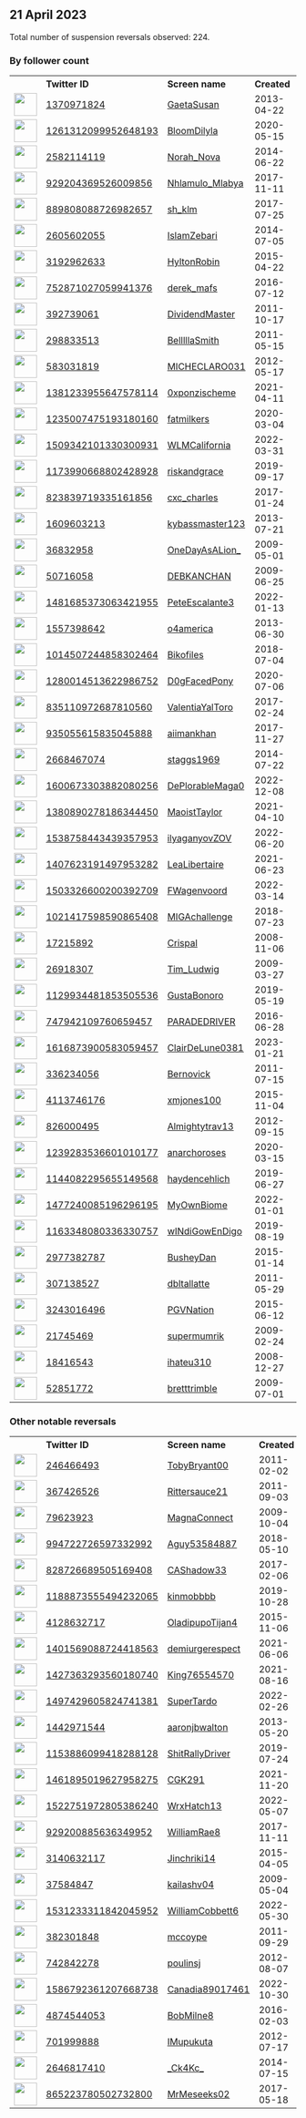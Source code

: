 
## 21 April 2023
Total number of suspension reversals observed: 224.

### By follower count
<table><tr><th></th><th align="left">Twitter ID</th><th align="left">Screen name</th>
<th align="left">Created</th><th align="left">Status</th><th align="left">Suspended</th><th align="left">Followers</th>
<tr><td><a href="https://pbs.twimg.com/profile_images/1649881291129606145/ipyAgBdc_normal.jpg"><img src="https://pbs.twimg.com/profile_images/1649881291129606145/ipyAgBdc_normal.jpg" width="40px" height="40px" align="center"/></a></td><td><a href="https://twitter.com/intent/user?user_id=1370971824">1370971824</a></td><td><a href="https://twitter.com/GaetaSusan">GaetaSusan</a></td><td>2013-04-22</td><td align="center"></td><td></td><td>145806</td></tr>
<tr><td><a href="https://pbs.twimg.com/profile_images/1651572484477714434/Z6itqX36_normal.jpg"><img src="https://pbs.twimg.com/profile_images/1651572484477714434/Z6itqX36_normal.jpg" width="40px" height="40px" align="center"/></a></td><td><a href="https://twitter.com/intent/user?user_id=1261312099952648193">1261312099952648193</a></td><td><a href="https://twitter.com/BloomDilyla">BloomDilyla</a></td><td>2020-05-15</td><td align="center"></td><td>2022-09-25</td><td>133515</td></tr>
<tr><td><a href="https://pbs.twimg.com/profile_images/1649056863911137280/CigkPkIc_normal.jpg"><img src="https://pbs.twimg.com/profile_images/1649056863911137280/CigkPkIc_normal.jpg" width="40px" height="40px" align="center"/></a></td><td><a href="https://twitter.com/intent/user?user_id=2582114119">2582114119</a></td><td><a href="https://twitter.com/Norah_Nova">Norah_Nova</a></td><td>2014-06-22</td><td align="center"></td><td>2022-09-16</td><td>38120</td></tr>
<tr><td><a href="https://pbs.twimg.com/profile_images/1309770018469617664/s92zwH-4_normal.jpg"><img src="https://pbs.twimg.com/profile_images/1309770018469617664/s92zwH-4_normal.jpg" width="40px" height="40px" align="center"/></a></td><td><a href="https://twitter.com/intent/user?user_id=929204369526009856">929204369526009856</a></td><td><a href="https://twitter.com/Nhlamulo_Mlabya">Nhlamulo_Mlabya</a></td><td>2017-11-11</td><td align="center"></td><td>2023-04-09</td><td>36552</td></tr>
<tr><td><a href="https://pbs.twimg.com/profile_images/1542804381573201920/z1OCKtpo_normal.jpg"><img src="https://pbs.twimg.com/profile_images/1542804381573201920/z1OCKtpo_normal.jpg" width="40px" height="40px" align="center"/></a></td><td><a href="https://twitter.com/intent/user?user_id=889808088726982657">889808088726982657</a></td><td><a href="https://twitter.com/sh_klm">sh_klm</a></td><td>2017-07-25</td><td align="center"></td><td>2023-03-31</td><td>36369</td></tr>
<tr><td><a href="https://pbs.twimg.com/profile_images/1652356569776914436/W1TuFLnP_normal.jpg"><img src="https://pbs.twimg.com/profile_images/1652356569776914436/W1TuFLnP_normal.jpg" width="40px" height="40px" align="center"/></a></td><td><a href="https://twitter.com/intent/user?user_id=2605602055">2605602055</a></td><td><a href="https://twitter.com/IslamZebari">IslamZebari</a></td><td>2014-07-05</td><td align="center"></td><td></td><td>27185</td></tr>
<tr><td><a href="https://pbs.twimg.com/profile_images/1652910391695908867/KGfcNOAh_normal.jpg"><img src="https://pbs.twimg.com/profile_images/1652910391695908867/KGfcNOAh_normal.jpg" width="40px" height="40px" align="center"/></a></td><td><a href="https://twitter.com/intent/user?user_id=3192962633">3192962633</a></td><td><a href="https://twitter.com/HyltonRobin">HyltonRobin</a></td><td>2015-04-22</td><td align="center"></td><td></td><td>26508</td></tr>
<tr><td><a href="https://pbs.twimg.com/profile_images/1649276579640487936/sGb8FQ0s_normal.jpg"><img src="https://pbs.twimg.com/profile_images/1649276579640487936/sGb8FQ0s_normal.jpg" width="40px" height="40px" align="center"/></a></td><td><a href="https://twitter.com/intent/user?user_id=752871027059941376">752871027059941376</a></td><td><a href="https://twitter.com/derek_mafs">derek_mafs</a></td><td>2016-07-12</td><td align="center"></td><td></td><td>24459</td></tr>
<tr><td><a href="https://pbs.twimg.com/profile_images/2869400899/8678222d0972efaa50ba282403d38ffd_normal.jpeg"><img src="https://pbs.twimg.com/profile_images/2869400899/8678222d0972efaa50ba282403d38ffd_normal.jpeg" width="40px" height="40px" align="center"/></a></td><td><a href="https://twitter.com/intent/user?user_id=392739061">392739061</a></td><td><a href="https://twitter.com/DividendMaster">DividendMaster</a></td><td>2011-10-17</td><td align="center"></td><td></td><td>13634</td></tr>
<tr><td><a href="https://pbs.twimg.com/profile_images/1648972410551668736/syjBsBvq_normal.jpg"><img src="https://pbs.twimg.com/profile_images/1648972410551668736/syjBsBvq_normal.jpg" width="40px" height="40px" align="center"/></a></td><td><a href="https://twitter.com/intent/user?user_id=298833513">298833513</a></td><td><a href="https://twitter.com/BelllllaSmith">BelllllaSmith</a></td><td>2011-05-15</td><td align="center"></td><td>2023-04-17</td><td>10898</td></tr>
<tr><td><a href="https://pbs.twimg.com/profile_images/1646672129591484418/4cbOQ8pw_normal.jpg"><img src="https://pbs.twimg.com/profile_images/1646672129591484418/4cbOQ8pw_normal.jpg" width="40px" height="40px" align="center"/></a></td><td><a href="https://twitter.com/intent/user?user_id=583031819">583031819</a></td><td><a href="https://twitter.com/MICHECLARO031">MICHECLARO031</a></td><td>2012-05-17</td><td align="center"></td><td></td><td>9546</td></tr>
<tr><td><a href="https://pbs.twimg.com/profile_images/1651978395268562944/tFE3iomQ_normal.jpg"><img src="https://pbs.twimg.com/profile_images/1651978395268562944/tFE3iomQ_normal.jpg" width="40px" height="40px" align="center"/></a></td><td><a href="https://twitter.com/intent/user?user_id=1381233955647578114">1381233955647578114</a></td><td><a href="https://twitter.com/0xponzischeme">0xponzischeme</a></td><td>2021-04-11</td><td align="center"></td><td>2023-04-12</td><td>8341</td></tr>
<tr><td><a href="https://pbs.twimg.com/profile_images/1648940608927432704/5zC7mznK_normal.jpg"><img src="https://pbs.twimg.com/profile_images/1648940608927432704/5zC7mznK_normal.jpg" width="40px" height="40px" align="center"/></a></td><td><a href="https://twitter.com/intent/user?user_id=1235007475193180160">1235007475193180160</a></td><td><a href="https://twitter.com/fatmilkers">fatmilkers</a></td><td>2020-03-04</td><td align="center"></td><td></td><td>7757</td></tr>
<tr><td><a href="https://pbs.twimg.com/profile_images/1509343505780404224/ClcHv75c_normal.jpg"><img src="https://pbs.twimg.com/profile_images/1509343505780404224/ClcHv75c_normal.jpg" width="40px" height="40px" align="center"/></a></td><td><a href="https://twitter.com/intent/user?user_id=1509342101330300931">1509342101330300931</a></td><td><a href="https://twitter.com/WLMCalifornia">WLMCalifornia</a></td><td>2022-03-31</td><td align="center"></td><td>2023-04-18</td><td>7740</td></tr>
<tr><td><a href="https://pbs.twimg.com/profile_images/1532101070700306435/ikiRbEiV_normal.jpg"><img src="https://pbs.twimg.com/profile_images/1532101070700306435/ikiRbEiV_normal.jpg" width="40px" height="40px" align="center"/></a></td><td><a href="https://twitter.com/intent/user?user_id=1173990668802428928">1173990668802428928</a></td><td><a href="https://twitter.com/riskandgrace">riskandgrace</a></td><td>2019-09-17</td><td align="center"></td><td>2023-04-07</td><td>6188</td></tr>
<tr><td><a href="https://pbs.twimg.com/profile_images/1652969680846602240/MpjQGlmy_normal.jpg"><img src="https://pbs.twimg.com/profile_images/1652969680846602240/MpjQGlmy_normal.jpg" width="40px" height="40px" align="center"/></a></td><td><a href="https://twitter.com/intent/user?user_id=823839719335161856">823839719335161856</a></td><td><a href="https://twitter.com/cxc_charles">cxc_charles</a></td><td>2017-01-24</td><td align="center"></td><td>2022-07-22</td><td>6149</td></tr>
<tr><td><a href="https://pbs.twimg.com/profile_images/1199526318121074688/Ew39-5lG_normal.jpg"><img src="https://pbs.twimg.com/profile_images/1199526318121074688/Ew39-5lG_normal.jpg" width="40px" height="40px" align="center"/></a></td><td><a href="https://twitter.com/intent/user?user_id=1609603213">1609603213</a></td><td><a href="https://twitter.com/kybassmaster123">kybassmaster123</a></td><td>2013-07-21</td><td align="center"></td><td>2022-10-29</td><td>5999</td></tr>
<tr><td><a href="https://pbs.twimg.com/profile_images/1168629662974709765/AWoLvebT_normal.jpg"><img src="https://pbs.twimg.com/profile_images/1168629662974709765/AWoLvebT_normal.jpg" width="40px" height="40px" align="center"/></a></td><td><a href="https://twitter.com/intent/user?user_id=36832958">36832958</a></td><td><a href="https://twitter.com/OneDayAsALion_">OneDayAsALion_</a></td><td>2009-05-01</td><td align="center"></td><td></td><td>5852</td></tr>
<tr><td><a href="https://pbs.twimg.com/profile_images/1648819772640079873/3dsTgJrX_normal.jpg"><img src="https://pbs.twimg.com/profile_images/1648819772640079873/3dsTgJrX_normal.jpg" width="40px" height="40px" align="center"/></a></td><td><a href="https://twitter.com/intent/user?user_id=50716058">50716058</a></td><td><a href="https://twitter.com/DEBKANCHAN">DEBKANCHAN</a></td><td>2009-06-25</td><td align="center"></td><td></td><td>4950</td></tr>
<tr><td><a href="https://pbs.twimg.com/profile_images/1491854956038656006/tRPtRJOi_normal.jpg"><img src="https://pbs.twimg.com/profile_images/1491854956038656006/tRPtRJOi_normal.jpg" width="40px" height="40px" align="center"/></a></td><td><a href="https://twitter.com/intent/user?user_id=1481685373063421955">1481685373063421955</a></td><td><a href="https://twitter.com/PeteEscalante3">PeteEscalante3</a></td><td>2022-01-13</td><td align="center"></td><td>2023-04-12</td><td>4142</td></tr>
<tr><td><a href="https://pbs.twimg.com/profile_images/378800000066823720/ecf024911fd9071ba381169e5989549c_normal.jpeg"><img src="https://pbs.twimg.com/profile_images/378800000066823720/ecf024911fd9071ba381169e5989549c_normal.jpeg" width="40px" height="40px" align="center"/></a></td><td><a href="https://twitter.com/intent/user?user_id=1557398642">1557398642</a></td><td><a href="https://twitter.com/o4america">o4america</a></td><td>2013-06-30</td><td align="center"></td><td></td><td>4084</td></tr>
<tr><td><a href="https://pbs.twimg.com/profile_images/1031572213856645121/StTusBNp_normal.jpg"><img src="https://pbs.twimg.com/profile_images/1031572213856645121/StTusBNp_normal.jpg" width="40px" height="40px" align="center"/></a></td><td><a href="https://twitter.com/intent/user?user_id=1014507244858302464">1014507244858302464</a></td><td><a href="https://twitter.com/Bikofiles">Bikofiles</a></td><td>2018-07-04</td><td align="center"></td><td>2022-08-17</td><td>4036</td></tr>
<tr><td><a href="https://pbs.twimg.com/profile_images/1393024998005223425/0i9wCYgl_normal.jpg"><img src="https://pbs.twimg.com/profile_images/1393024998005223425/0i9wCYgl_normal.jpg" width="40px" height="40px" align="center"/></a></td><td><a href="https://twitter.com/intent/user?user_id=1280014513622986752">1280014513622986752</a></td><td><a href="https://twitter.com/D0gFacedPony">D0gFacedPony</a></td><td>2020-07-06</td><td align="center"></td><td></td><td>3620</td></tr>
<tr><td><a href="https://pbs.twimg.com/profile_images/835127205306978304/Ax2FzG1c_normal.jpg"><img src="https://pbs.twimg.com/profile_images/835127205306978304/Ax2FzG1c_normal.jpg" width="40px" height="40px" align="center"/></a></td><td><a href="https://twitter.com/intent/user?user_id=835110972687810560">835110972687810560</a></td><td><a href="https://twitter.com/ValentiaYalToro">ValentiaYalToro</a></td><td>2017-02-24</td><td align="center"></td><td>2023-04-06</td><td>3343</td></tr>
<tr><td><a href="https://pbs.twimg.com/profile_images/1649234941383958528/Jiw_ZXcc_normal.jpg"><img src="https://pbs.twimg.com/profile_images/1649234941383958528/Jiw_ZXcc_normal.jpg" width="40px" height="40px" align="center"/></a></td><td><a href="https://twitter.com/intent/user?user_id=935055615835045888">935055615835045888</a></td><td><a href="https://twitter.com/aiimankhan">aiimankhan</a></td><td>2017-11-27</td><td align="center"></td><td>2023-03-25</td><td>3026</td></tr>
<tr><td><a href="https://pbs.twimg.com/profile_images/1651477996598071296/yZkggQPQ_normal.jpg"><img src="https://pbs.twimg.com/profile_images/1651477996598071296/yZkggQPQ_normal.jpg" width="40px" height="40px" align="center"/></a></td><td><a href="https://twitter.com/intent/user?user_id=2668467074">2668467074</a></td><td><a href="https://twitter.com/staggs1969">staggs1969</a></td><td>2014-07-22</td><td align="center"></td><td></td><td>2673</td></tr>
<tr><td><a href="https://pbs.twimg.com/profile_images/1600673510363471874/etwzc_GY_normal.jpg"><img src="https://pbs.twimg.com/profile_images/1600673510363471874/etwzc_GY_normal.jpg" width="40px" height="40px" align="center"/></a></td><td><a href="https://twitter.com/intent/user?user_id=1600673303882080256">1600673303882080256</a></td><td><a href="https://twitter.com/DePlorableMaga0">DePlorableMaga0</a></td><td>2022-12-08</td><td align="center"></td><td>2023-04-15</td><td>2603</td></tr>
<tr><td><a href="https://pbs.twimg.com/profile_images/1647675349197627395/naoD7TTk_normal.jpg"><img src="https://pbs.twimg.com/profile_images/1647675349197627395/naoD7TTk_normal.jpg" width="40px" height="40px" align="center"/></a></td><td><a href="https://twitter.com/intent/user?user_id=1380890278186344450">1380890278186344450</a></td><td><a href="https://twitter.com/MaoistTaylor">MaoistTaylor</a></td><td>2021-04-10</td><td align="center"></td><td>2022-06-07</td><td>2524</td></tr>
<tr><td><a href="https://pbs.twimg.com/profile_images/1651473400517345281/EewxyL7K_normal.jpg"><img src="https://pbs.twimg.com/profile_images/1651473400517345281/EewxyL7K_normal.jpg" width="40px" height="40px" align="center"/></a></td><td><a href="https://twitter.com/intent/user?user_id=1538758443439357953">1538758443439357953</a></td><td><a href="https://twitter.com/ilyaganyovZOV">ilyaganyovZOV</a></td><td>2022-06-20</td><td align="center">🔒</td><td>2023-02-11</td><td>2350</td></tr>
<tr><td><a href="https://pbs.twimg.com/profile_images/1566340535207485440/-9p5YaEL_normal.jpg"><img src="https://pbs.twimg.com/profile_images/1566340535207485440/-9p5YaEL_normal.jpg" width="40px" height="40px" align="center"/></a></td><td><a href="https://twitter.com/intent/user?user_id=1407623191497953282">1407623191497953282</a></td><td><a href="https://twitter.com/LeaLibertaire">LeaLibertaire</a></td><td>2021-06-23</td><td align="center"></td><td>2023-01-01</td><td>2145</td></tr>
<tr><td><a href="https://pbs.twimg.com/profile_images/1649071867632791559/uXULHDG6_normal.jpg"><img src="https://pbs.twimg.com/profile_images/1649071867632791559/uXULHDG6_normal.jpg" width="40px" height="40px" align="center"/></a></td><td><a href="https://twitter.com/intent/user?user_id=1503326600200392709">1503326600200392709</a></td><td><a href="https://twitter.com/FWagenvoord">FWagenvoord</a></td><td>2022-03-14</td><td align="center"></td><td>2023-01-19</td><td>2082</td></tr>
<tr><td><a href="https://pbs.twimg.com/profile_images/1546091705534914560/nNhzghtJ_normal.jpg"><img src="https://pbs.twimg.com/profile_images/1546091705534914560/nNhzghtJ_normal.jpg" width="40px" height="40px" align="center"/></a></td><td><a href="https://twitter.com/intent/user?user_id=1021417598590865408">1021417598590865408</a></td><td><a href="https://twitter.com/MIGAchallenge">MIGAchallenge</a></td><td>2018-07-23</td><td align="center"></td><td>2022-08-08</td><td>2025</td></tr>
<tr><td><a href="https://pbs.twimg.com/profile_images/1082177913980637184/TYdgY4xj_normal.jpg"><img src="https://pbs.twimg.com/profile_images/1082177913980637184/TYdgY4xj_normal.jpg" width="40px" height="40px" align="center"/></a></td><td><a href="https://twitter.com/intent/user?user_id=17215892">17215892</a></td><td><a href="https://twitter.com/Crispal">Crispal</a></td><td>2008-11-06</td><td align="center"></td><td></td><td>1825</td></tr>
<tr><td><a href="https://pbs.twimg.com/profile_images/1650691063701553152/c5Pf4rXo_normal.jpg"><img src="https://pbs.twimg.com/profile_images/1650691063701553152/c5Pf4rXo_normal.jpg" width="40px" height="40px" align="center"/></a></td><td><a href="https://twitter.com/intent/user?user_id=26918307">26918307</a></td><td><a href="https://twitter.com/Tim_Ludwig">Tim_Ludwig</a></td><td>2009-03-27</td><td align="center"></td><td>2022-02-13</td><td>1815</td></tr>
<tr><td><a href="https://pbs.twimg.com/profile_images/1477753924723654658/7NcI31zY_normal.jpg"><img src="https://pbs.twimg.com/profile_images/1477753924723654658/7NcI31zY_normal.jpg" width="40px" height="40px" align="center"/></a></td><td><a href="https://twitter.com/intent/user?user_id=1129934481853505536">1129934481853505536</a></td><td><a href="https://twitter.com/GustaBonoro">GustaBonoro</a></td><td>2019-05-19</td><td align="center"></td><td>2022-07-18</td><td>1716</td></tr>
<tr><td><a href="https://pbs.twimg.com/profile_images/747943493113352192/CJctYLD8_normal.jpg"><img src="https://pbs.twimg.com/profile_images/747943493113352192/CJctYLD8_normal.jpg" width="40px" height="40px" align="center"/></a></td><td><a href="https://twitter.com/intent/user?user_id=747942109760659457">747942109760659457</a></td><td><a href="https://twitter.com/PARADEDRIVER">PARADEDRIVER</a></td><td>2016-06-28</td><td align="center"></td><td>2022-03-27</td><td>1690</td></tr>
<tr><td><a href="https://pbs.twimg.com/profile_images/1616887309684674560/1slXtWRB_normal.jpg"><img src="https://pbs.twimg.com/profile_images/1616887309684674560/1slXtWRB_normal.jpg" width="40px" height="40px" align="center"/></a></td><td><a href="https://twitter.com/intent/user?user_id=1616873900583059457">1616873900583059457</a></td><td><a href="https://twitter.com/ClairDeLune0381">ClairDeLune0381</a></td><td>2023-01-21</td><td align="center"></td><td>2023-04-12</td><td>1612</td></tr>
<tr><td><a href="https://pbs.twimg.com/profile_images/1646105878582444034/LJCuWJPW_normal.jpg"><img src="https://pbs.twimg.com/profile_images/1646105878582444034/LJCuWJPW_normal.jpg" width="40px" height="40px" align="center"/></a></td><td><a href="https://twitter.com/intent/user?user_id=336234056">336234056</a></td><td><a href="https://twitter.com/Bernovick">Bernovick</a></td><td>2011-07-15</td><td align="center"></td><td>2023-03-15</td><td>1548</td></tr>
<tr><td><a href="https://pbs.twimg.com/profile_images/1154198347873476609/rBBb1w85_normal.jpg"><img src="https://pbs.twimg.com/profile_images/1154198347873476609/rBBb1w85_normal.jpg" width="40px" height="40px" align="center"/></a></td><td><a href="https://twitter.com/intent/user?user_id=4113746176">4113746176</a></td><td><a href="https://twitter.com/xmjones100">xmjones100</a></td><td>2015-11-04</td><td align="center"></td><td></td><td>1428</td></tr>
<tr><td><a href="https://pbs.twimg.com/profile_images/1649182738237276165/vQ_y5_Ke_normal.jpg"><img src="https://pbs.twimg.com/profile_images/1649182738237276165/vQ_y5_Ke_normal.jpg" width="40px" height="40px" align="center"/></a></td><td><a href="https://twitter.com/intent/user?user_id=826000495">826000495</a></td><td><a href="https://twitter.com/Almightytrav13">Almightytrav13</a></td><td>2012-09-15</td><td align="center"></td><td>2022-09-16</td><td>1391</td></tr>
<tr><td><a href="https://pbs.twimg.com/profile_images/1647863924073832449/ZY2soM-0_normal.jpg"><img src="https://pbs.twimg.com/profile_images/1647863924073832449/ZY2soM-0_normal.jpg" width="40px" height="40px" align="center"/></a></td><td><a href="https://twitter.com/intent/user?user_id=1239283536601010177">1239283536601010177</a></td><td><a href="https://twitter.com/anarchoroses">anarchoroses</a></td><td>2020-03-15</td><td align="center"></td><td>2022-11-05</td><td>1364</td></tr>
<tr><td><a href="https://pbs.twimg.com/profile_images/1647387591111499781/Op9VslXe_normal.jpg"><img src="https://pbs.twimg.com/profile_images/1647387591111499781/Op9VslXe_normal.jpg" width="40px" height="40px" align="center"/></a></td><td><a href="https://twitter.com/intent/user?user_id=1144082295655149568">1144082295655149568</a></td><td><a href="https://twitter.com/haydencehlich">haydencehlich</a></td><td>2019-06-27</td><td align="center">🔒</td><td>2023-04-09</td><td>1363</td></tr>
<tr><td><a href="https://pbs.twimg.com/profile_images/1485416470272225283/CGDgu166_normal.jpg"><img src="https://pbs.twimg.com/profile_images/1485416470272225283/CGDgu166_normal.jpg" width="40px" height="40px" align="center"/></a></td><td><a href="https://twitter.com/intent/user?user_id=1477240085196296195">1477240085196296195</a></td><td><a href="https://twitter.com/MyOwnBiome">MyOwnBiome</a></td><td>2022-01-01</td><td align="center"></td><td>2022-06-23</td><td>1339</td></tr>
<tr><td><a href="https://pbs.twimg.com/profile_images/1163354852438659072/hOZ8n2am_normal.jpg"><img src="https://pbs.twimg.com/profile_images/1163354852438659072/hOZ8n2am_normal.jpg" width="40px" height="40px" align="center"/></a></td><td><a href="https://twitter.com/intent/user?user_id=1163348080336330757">1163348080336330757</a></td><td><a href="https://twitter.com/wINdiGowEnDigo">wINdiGowEnDigo</a></td><td>2019-08-19</td><td align="center">🚫</td><td>2023-03-23</td><td>1290</td></tr>
<tr><td><a href="https://pbs.twimg.com/profile_images/1649959823763558400/EiEWQZ1q_normal.jpg"><img src="https://pbs.twimg.com/profile_images/1649959823763558400/EiEWQZ1q_normal.jpg" width="40px" height="40px" align="center"/></a></td><td><a href="https://twitter.com/intent/user?user_id=2977382787">2977382787</a></td><td><a href="https://twitter.com/BusheyDan">BusheyDan</a></td><td>2015-01-14</td><td align="center"></td><td></td><td>1289</td></tr>
<tr><td><a href="https://pbs.twimg.com/profile_images/1281351988366598144/gjP1YyZR_normal.jpg"><img src="https://pbs.twimg.com/profile_images/1281351988366598144/gjP1YyZR_normal.jpg" width="40px" height="40px" align="center"/></a></td><td><a href="https://twitter.com/intent/user?user_id=307138527">307138527</a></td><td><a href="https://twitter.com/dbltallatte">dbltallatte</a></td><td>2011-05-29</td><td align="center"></td><td>2022-08-29</td><td>1224</td></tr>
<tr><td><a href="https://pbs.twimg.com/profile_images/1298495201418383360/eCcXQblG_normal.jpg"><img src="https://pbs.twimg.com/profile_images/1298495201418383360/eCcXQblG_normal.jpg" width="40px" height="40px" align="center"/></a></td><td><a href="https://twitter.com/intent/user?user_id=3243016496">3243016496</a></td><td><a href="https://twitter.com/PGVNation">PGVNation</a></td><td>2015-06-12</td><td align="center"></td><td></td><td>1189</td></tr>
<tr><td><a href="https://pbs.twimg.com/profile_images/1400290140560441345/-xeCUc-k_normal.jpg"><img src="https://pbs.twimg.com/profile_images/1400290140560441345/-xeCUc-k_normal.jpg" width="40px" height="40px" align="center"/></a></td><td><a href="https://twitter.com/intent/user?user_id=21745469">21745469</a></td><td><a href="https://twitter.com/supermumrik">supermumrik</a></td><td>2009-02-24</td><td align="center"></td><td>2023-03-26</td><td>1187</td></tr>
<tr><td><a href="https://pbs.twimg.com/profile_images/865935637471531010/oXePE7Ie_normal.jpg"><img src="https://pbs.twimg.com/profile_images/865935637471531010/oXePE7Ie_normal.jpg" width="40px" height="40px" align="center"/></a></td><td><a href="https://twitter.com/intent/user?user_id=18416543">18416543</a></td><td><a href="https://twitter.com/ihateu310">ihateu310</a></td><td>2008-12-27</td><td align="center"></td><td></td><td>1135</td></tr>
<tr><td><a href="https://pbs.twimg.com/profile_images/1038450856373440512/vb4EnIlk_normal.jpg"><img src="https://pbs.twimg.com/profile_images/1038450856373440512/vb4EnIlk_normal.jpg" width="40px" height="40px" align="center"/></a></td><td><a href="https://twitter.com/intent/user?user_id=52851772">52851772</a></td><td><a href="https://twitter.com/bretttrimble">bretttrimble</a></td><td>2009-07-01</td><td align="center"></td><td></td><td>1117</td></tr>
</table>

### Other notable reversals
<table><tr><th></th><th align="left">Twitter ID</th><th align="left">Screen name</th>
<th align="left">Created</th><th align="left">Status</th><th align="left">Suspended</th><th align="left">Followers</th>
<tr><td><a href="https://pbs.twimg.com/profile_images/1649445745416626176/EA3cZ9-B_normal.jpg"><img src="https://pbs.twimg.com/profile_images/1649445745416626176/EA3cZ9-B_normal.jpg" width="40px" height="40px" align="center"/></a></td><td><a href="https://twitter.com/intent/user?user_id=246466493">246466493</a></td><td><a href="https://twitter.com/TobyBryant00">TobyBryant00</a></td><td>2011-02-02</td><td align="center"></td><td>2022-12-09</td><td>298</td></tr>
<tr><td><a href="https://pbs.twimg.com/profile_images/1647965720360243204/X6qFe2ln_normal.jpg"><img src="https://pbs.twimg.com/profile_images/1647965720360243204/X6qFe2ln_normal.jpg" width="40px" height="40px" align="center"/></a></td><td><a href="https://twitter.com/intent/user?user_id=367426526">367426526</a></td><td><a href="https://twitter.com/Rittersauce21">Rittersauce21</a></td><td>2011-09-03</td><td align="center"></td><td>2023-04-18</td><td>596</td></tr>
<tr><td><a href="https://pbs.twimg.com/profile_images/731648256434970625/hVgEshj8_normal.jpg"><img src="https://pbs.twimg.com/profile_images/731648256434970625/hVgEshj8_normal.jpg" width="40px" height="40px" align="center"/></a></td><td><a href="https://twitter.com/intent/user?user_id=79623923">79623923</a></td><td><a href="https://twitter.com/MagnaConnect">MagnaConnect</a></td><td>2009-10-04</td><td align="center">🔒</td><td>2023-04-17</td><td>0</td></tr>
<tr><td><a href="https://pbs.twimg.com/profile_images/1593600999054348291/jR1VOekj_normal.jpg"><img src="https://pbs.twimg.com/profile_images/1593600999054348291/jR1VOekj_normal.jpg" width="40px" height="40px" align="center"/></a></td><td><a href="https://twitter.com/intent/user?user_id=994722726597332992">994722726597332992</a></td><td><a href="https://twitter.com/Aguy53584887">Aguy53584887</a></td><td>2018-05-10</td><td align="center"></td><td>2022-12-07</td><td>76</td></tr>
<tr><td><a href="https://pbs.twimg.com/profile_images/830831972507328512/VcExBKtp_normal.jpg"><img src="https://pbs.twimg.com/profile_images/830831972507328512/VcExBKtp_normal.jpg" width="40px" height="40px" align="center"/></a></td><td><a href="https://twitter.com/intent/user?user_id=828726689505169408">828726689505169408</a></td><td><a href="https://twitter.com/CAShadow33">CAShadow33</a></td><td>2017-02-06</td><td align="center"></td><td>2022-12-26</td><td>238</td></tr>
<tr><td><a href="https://pbs.twimg.com/profile_images/1587481870480056323/nmuVqBLM_normal.jpg"><img src="https://pbs.twimg.com/profile_images/1587481870480056323/nmuVqBLM_normal.jpg" width="40px" height="40px" align="center"/></a></td><td><a href="https://twitter.com/intent/user?user_id=1188873555494232065">1188873555494232065</a></td><td><a href="https://twitter.com/kinmobbbb">kinmobbbb</a></td><td>2019-10-28</td><td align="center"></td><td>2022-12-04</td><td>37</td></tr>
<tr><td><a href="https://pbs.twimg.com/profile_images/1531735194746638336/H6aJiDSn_normal.jpg"><img src="https://pbs.twimg.com/profile_images/1531735194746638336/H6aJiDSn_normal.jpg" width="40px" height="40px" align="center"/></a></td><td><a href="https://twitter.com/intent/user?user_id=4128632717">4128632717</a></td><td><a href="https://twitter.com/OladipupoTijan4">OladipupoTijan4</a></td><td>2015-11-06</td><td align="center"></td><td>2023-03-09</td><td>183</td></tr>
<tr><td><a href="https://pbs.twimg.com/profile_images/1649492406973394944/oXVc_GZQ_normal.jpg"><img src="https://pbs.twimg.com/profile_images/1649492406973394944/oXVc_GZQ_normal.jpg" width="40px" height="40px" align="center"/></a></td><td><a href="https://twitter.com/intent/user?user_id=1401569088724418563">1401569088724418563</a></td><td><a href="https://twitter.com/demiurgerespect">demiurgerespect</a></td><td>2021-06-06</td><td align="center"></td><td>2022-04-26</td><td>912</td></tr>
<tr><td><a href="https://pbs.twimg.com/profile_images/1486760956663320582/J5f0oQlf_normal.jpg"><img src="https://pbs.twimg.com/profile_images/1486760956663320582/J5f0oQlf_normal.jpg" width="40px" height="40px" align="center"/></a></td><td><a href="https://twitter.com/intent/user?user_id=1427363293560180740">1427363293560180740</a></td><td><a href="https://twitter.com/King76554570">King76554570</a></td><td>2021-08-16</td><td align="center"></td><td>2022-12-16</td><td>51</td></tr>
<tr><td><a href="https://pbs.twimg.com/profile_images/1538880736534593538/am9tT7QI_normal.jpg"><img src="https://pbs.twimg.com/profile_images/1538880736534593538/am9tT7QI_normal.jpg" width="40px" height="40px" align="center"/></a></td><td><a href="https://twitter.com/intent/user?user_id=1497429605824741381">1497429605824741381</a></td><td><a href="https://twitter.com/SuperTardo">SuperTardo</a></td><td>2022-02-26</td><td align="center"></td><td>2022-08-24</td><td>277</td></tr>
<tr><td><a href="https://pbs.twimg.com/profile_images/1430052684850073604/ORqJHbla_normal.jpg"><img src="https://pbs.twimg.com/profile_images/1430052684850073604/ORqJHbla_normal.jpg" width="40px" height="40px" align="center"/></a></td><td><a href="https://twitter.com/intent/user?user_id=1442971544">1442971544</a></td><td><a href="https://twitter.com/aaronjbwalton">aaronjbwalton</a></td><td>2013-05-20</td><td align="center"></td><td>2023-04-03</td><td>31</td></tr>
<tr><td><a href="https://pbs.twimg.com/profile_images/1497796593503936515/gqpZoHEx_normal.jpg"><img src="https://pbs.twimg.com/profile_images/1497796593503936515/gqpZoHEx_normal.jpg" width="40px" height="40px" align="center"/></a></td><td><a href="https://twitter.com/intent/user?user_id=1153886099418288128">1153886099418288128</a></td><td><a href="https://twitter.com/ShitRallyDriver">ShitRallyDriver</a></td><td>2019-07-24</td><td align="center"></td><td>2022-04-23</td><td>21</td></tr>
<tr><td><a href="https://abs.twimg.com/sticky/default_profile_images/default_profile_normal.png"><img src="https://abs.twimg.com/sticky/default_profile_images/default_profile_normal.png" width="40px" height="40px" align="center"/></a></td><td><a href="https://twitter.com/intent/user?user_id=1461895019627958275">1461895019627958275</a></td><td><a href="https://twitter.com/CGK291">CGK291</a></td><td>2021-11-20</td><td align="center"></td><td>2022-11-17</td><td>111</td></tr>
<tr><td><a href="https://pbs.twimg.com/profile_images/1522752288581996545/Ggxr_87w_normal.jpg"><img src="https://pbs.twimg.com/profile_images/1522752288581996545/Ggxr_87w_normal.jpg" width="40px" height="40px" align="center"/></a></td><td><a href="https://twitter.com/intent/user?user_id=1522751972805386240">1522751972805386240</a></td><td><a href="https://twitter.com/WrxHatch13">WrxHatch13</a></td><td>2022-05-07</td><td align="center"></td><td>2022-12-24</td><td>494</td></tr>
<tr><td><a href="https://abs.twimg.com/sticky/default_profile_images/default_profile_normal.png"><img src="https://abs.twimg.com/sticky/default_profile_images/default_profile_normal.png" width="40px" height="40px" align="center"/></a></td><td><a href="https://twitter.com/intent/user?user_id=929200885636349952">929200885636349952</a></td><td><a href="https://twitter.com/WilliamRae8">WilliamRae8</a></td><td>2017-11-11</td><td align="center"></td><td>2023-03-25</td><td>36</td></tr>
<tr><td><a href="https://pbs.twimg.com/profile_images/1179420453447913472/dYwXtCAS_normal.jpg"><img src="https://pbs.twimg.com/profile_images/1179420453447913472/dYwXtCAS_normal.jpg" width="40px" height="40px" align="center"/></a></td><td><a href="https://twitter.com/intent/user?user_id=3140632117">3140632117</a></td><td><a href="https://twitter.com/Jinchriki14">Jinchriki14</a></td><td>2015-04-05</td><td align="center"></td><td>2023-04-11</td><td>74</td></tr>
<tr><td><a href="https://pbs.twimg.com/profile_images/1642936959894011918/iXSklF5v_normal.jpg"><img src="https://pbs.twimg.com/profile_images/1642936959894011918/iXSklF5v_normal.jpg" width="40px" height="40px" align="center"/></a></td><td><a href="https://twitter.com/intent/user?user_id=37584847">37584847</a></td><td><a href="https://twitter.com/kailashv04">kailashv04</a></td><td>2009-05-04</td><td align="center"></td><td>2023-04-09</td><td>49</td></tr>
<tr><td><a href="https://pbs.twimg.com/profile_images/1537909674464333824/58vHAzTa_normal.jpg"><img src="https://pbs.twimg.com/profile_images/1537909674464333824/58vHAzTa_normal.jpg" width="40px" height="40px" align="center"/></a></td><td><a href="https://twitter.com/intent/user?user_id=1531233311842045952">1531233311842045952</a></td><td><a href="https://twitter.com/WilliamCobbett6">WilliamCobbett6</a></td><td>2022-05-30</td><td align="center"></td><td>2022-08-20</td><td>61</td></tr>
<tr><td><a href="https://pbs.twimg.com/profile_images/1377302560097329158/W-yI5FEf_normal.jpg"><img src="https://pbs.twimg.com/profile_images/1377302560097329158/W-yI5FEf_normal.jpg" width="40px" height="40px" align="center"/></a></td><td><a href="https://twitter.com/intent/user?user_id=382301848">382301848</a></td><td><a href="https://twitter.com/mccoype">mccoype</a></td><td>2011-09-29</td><td align="center"></td><td>2023-03-27</td><td>87</td></tr>
<tr><td><a href="https://pbs.twimg.com/profile_images/1284631187374440449/x5RXnR5J_normal.jpg"><img src="https://pbs.twimg.com/profile_images/1284631187374440449/x5RXnR5J_normal.jpg" width="40px" height="40px" align="center"/></a></td><td><a href="https://twitter.com/intent/user?user_id=742842278">742842278</a></td><td><a href="https://twitter.com/poulinsj">poulinsj</a></td><td>2012-08-07</td><td align="center"></td><td>2023-04-11</td><td>83</td></tr>
<tr><td><a href="https://pbs.twimg.com/profile_images/1586798374237491200/pNcAP8NP_normal.jpg"><img src="https://pbs.twimg.com/profile_images/1586798374237491200/pNcAP8NP_normal.jpg" width="40px" height="40px" align="center"/></a></td><td><a href="https://twitter.com/intent/user?user_id=1586792361207668738">1586792361207668738</a></td><td><a href="https://twitter.com/Canadia89017461">Canadia89017461</a></td><td>2022-10-30</td><td align="center"></td><td>2023-01-20</td><td>1</td></tr>
<tr><td><a href="https://pbs.twimg.com/profile_images/711223711425273856/VIeOqRFQ_normal.jpg"><img src="https://pbs.twimg.com/profile_images/711223711425273856/VIeOqRFQ_normal.jpg" width="40px" height="40px" align="center"/></a></td><td><a href="https://twitter.com/intent/user?user_id=4874544053">4874544053</a></td><td><a href="https://twitter.com/BobMilne8">BobMilne8</a></td><td>2016-02-03</td><td align="center"></td><td>2022-11-30</td><td>183</td></tr>
<tr><td><a href="https://pbs.twimg.com/profile_images/1630682687844282368/wlbjCPTi_normal.jpg"><img src="https://pbs.twimg.com/profile_images/1630682687844282368/wlbjCPTi_normal.jpg" width="40px" height="40px" align="center"/></a></td><td><a href="https://twitter.com/intent/user?user_id=701999888">701999888</a></td><td><a href="https://twitter.com/IMupukuta">IMupukuta</a></td><td>2012-07-17</td><td align="center"></td><td>2023-04-04</td><td>95</td></tr>
<tr><td><a href="https://pbs.twimg.com/profile_images/1415209539821920258/YsGXqvPl_normal.jpg"><img src="https://pbs.twimg.com/profile_images/1415209539821920258/YsGXqvPl_normal.jpg" width="40px" height="40px" align="center"/></a></td><td><a href="https://twitter.com/intent/user?user_id=2646817410">2646817410</a></td><td><a href="https://twitter.com/_Ck4Kc_">_Ck4Kc_</a></td><td>2014-07-15</td><td align="center"></td><td>2023-04-11</td><td>26</td></tr>
<tr><td><a href="https://pbs.twimg.com/profile_images/865335051441123330/-55YJwMD_normal.jpg"><img src="https://pbs.twimg.com/profile_images/865335051441123330/-55YJwMD_normal.jpg" width="40px" height="40px" align="center"/></a></td><td><a href="https://twitter.com/intent/user?user_id=865223780502732800">865223780502732800</a></td><td><a href="https://twitter.com/MrMeseeks02">MrMeseeks02</a></td><td>2017-05-18</td><td align="center"></td><td>2022-09-22</td><td>639</td></tr>
</table>
